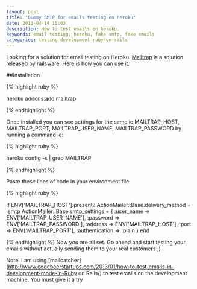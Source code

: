```yaml
---
layout: post
title: "Dummy SMTP for emails testing on heroku"
date: 2013-04-14 15:03
description: How to test emails on heroku.
keywords: email testing, heroku, fake smtp, fake emails
categories: testing development ruby-on-rails
---
```


Looking for a solution for email testing on Heroku. [Mailtrap](http://mailtrap.io/) is a solution released by [railsware](http://railsware.com/). Here is how you can use it.

##Installation

{% highlight ruby %}

heroku addons:add mailtrap

{% endhighlight %}

<!--more-->


Once installed you can see settings for the same ie MAILTRAP_HOST, MAILTRAP_PORT, MAILTRAP_USER_NAME, MAILTRAP_PASSWORD by running a command ie:

{% highlight ruby %}

heroku config -s | grep MAILTRAP

{% endhighlight %}

Paste these lines of code in your environment file.

{% highlight ruby %}

if ENV['MAILTRAP_HOST'].present?
  ActionMailer::Base.delivery_method = :smtp
  ActionMailer::Base.smtp_settings = {
    :user_name => ENV['MAILTRAP_USER_NAME'],
    :password => ENV['MAILTRAP_PASSWORD'],
    :address => ENV['MAILTRAP_HOST'],
    :port => ENV['MAILTRAP_PORT'],
    :authentication => :plain
  }
end

{% endhighlight %}
Now you are all set. Go ahead and start testing your emails without actually sending them to your real customers ;)

Note: I am using [mailcatcher](http://www.codebeerstartups.com/2013/01/how-to-test-emails-in-development-mode-in-Ruby on Rails/) to test emails on the development machine. You must give it a try
